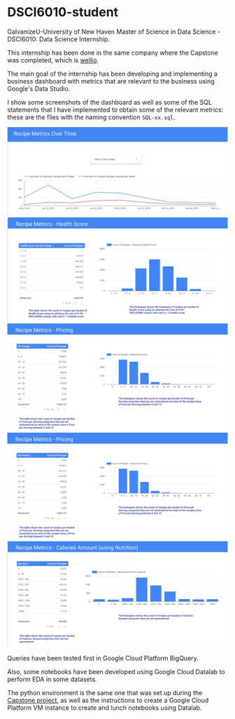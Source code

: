 # DSCI6010-student
GalvanizeU-University of New Haven Master of Science in Data Science - DSCI6010: Data Science Internship.

This internship has been done in the same company where the Capstone was completed, which is [wellio](http://www/getwellio.com).

The main goal of the internship has been developing and implementing a business dashboard with metrics that are relevant to the business using Google's Data Studio.

I show some screenshots of the dashboard as well as some of the SQL statements that I have implemented to obtain some of the relevant metrics: these are the files with the naming convention ```SQL-xx.sql```.

<img src='images/d-1.jpg'/>
<img src='images/d-2.jpg'/>
<img src='images/d-3.jpg'/>
<img src='images/d-4.jpg'/>
<img src='images/d-5.jpg'/>

Queries have been tested first in Google Cloud Platform BigQuery.

Also, some notebooks have been developed using Google Cloud Datalab to perform EDA in some datasets.

The python environment is the same one that was set up during the [Capstone project](https://github.com/carlespoles/DSCI6051-student), as well as the instructions to create a Google Cloud Platform VM instance to create and lunch notebooks using Datalab.